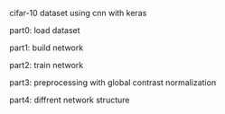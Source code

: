 cifar-10 dataset using cnn with keras

part0: load dataset

part1: build network

part2: train network

part3: preprocessing with global contrast
normalization

part4: diffrent network structure
